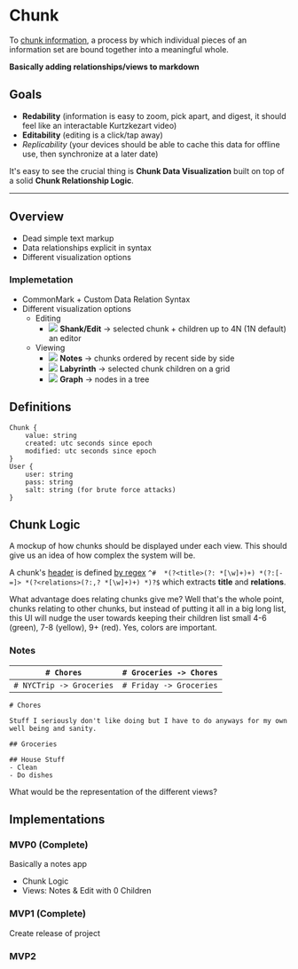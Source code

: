 # Chunk
To [chunk information](https://en.wikipedia.org/wiki/Chunking_%28psychology%29?wprov=sfla1), a process by which individual pieces of an information set are bound together into a meaningful whole.

**Basically adding relationships/views to markdown**

## Goals
- **Redability** (information is easy to zoom, pick apart, and digest, it should feel like an interactable Kurtzkezart video)
- **Editability** (editing is a click/tap away)
- *Replicability* (your devices should be able to cache this data for offline use, then synchronize at a later date)

It's easy to see the crucial thing is **Chunk Data Visualization** built on top of a solid **Chunk Relationship Logic**.

---

## Overview
- Dead simple text markup
- Data relationships explicit in syntax
- Different visualization options

### Implemetation
- CommonMark + Custom Data Relation Syntax
- Different visualization options
  - Editing
    - ![](web/src/assets/icons/card-text.svg) **Shank/Edit** -> selected chunk + children up to 4N (1N default) an editor
  - Viewing
    - ![](web/src/assets/icons/clipboard.svg) **Notes** -> chunks ordered by recent side by side
    - ![](web/src/assets/icons/grid.svg) **Labyrinth** -> selected chunk children on a grid
    - ![](web/src/assets/icons/diagram-2-fill.svg) **Graph** -> nodes in a tree

## Definitions

```
Chunk {
	value: string
	created: utc seconds since epoch
	modified: utc seconds since epoch
}
User {
	user: string
	pass: string
	salt: string (for brute force attacks)
}
```

## Chunk Logic
A mockup of how chunks should be displayed under each view. This should give us an idea of how complex the system will be.

A chunk's <u>header</u> is defined [by regex](https://regexr.com/6vm4s) 
`^#  *(?<title>(?: *[\w]+)+) *(?:[-=]> *(?<relations>(?:,? *[\w]+)+) *)?$` which extracts **title** and **relations**. 

What advantage does relating chunks give me? Well that's the whole point, chunks relating to other chunks, but instead of putting it all in a big long list, this UI will nudge the user towards keeping their children list small 4-6 (green), 7-8 (yellow), 9+ (red). Yes, colors are important.

### Notes

| `# Chores` |`# Groceries -> Chores`|
-|-
| `# NYCTrip -> Groceries` |`# Friday -> Groceries`|

```
# Chores

Stuff I seriously don't like doing but I have to do anyways for my own well being and sanity.

## Groceries

## House Stuff
- Clean
- Do dishes
```
What would be the representation of the different views?

## Implementations

### MVP0 (Complete)
Basically a notes app
- Chunk Logic
- Views: Notes & Edit with 0 Children

### MVP1 (Complete)
Create release of project

### MVP2
